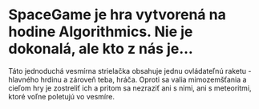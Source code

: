 # SpaceGame je hra vytvorená na hodine Algorithmics. Nie je dokonalá, ale kto z nás je... 
Táto jednoduchá vesmírna strielačka obsahuje jednu ovládateľnú raketu - hlavného hrdinu a zároveň teba, hráča. Oproti sa valia mimozemšťania a cieľom hry je zostreliť ich a pritom sa nezraziť ani s nimi, ani s meteoritmi, ktoré voľne poletujú vo vesmíre.  
